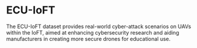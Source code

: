 # ECU-IoFT
The ECU-IoFT dataset provides real-world cyber-attack scenarios on UAVs within the IoFT, aimed at enhancing cybersecurity research and aiding manufacturers in creating more secure drones for educational use.

